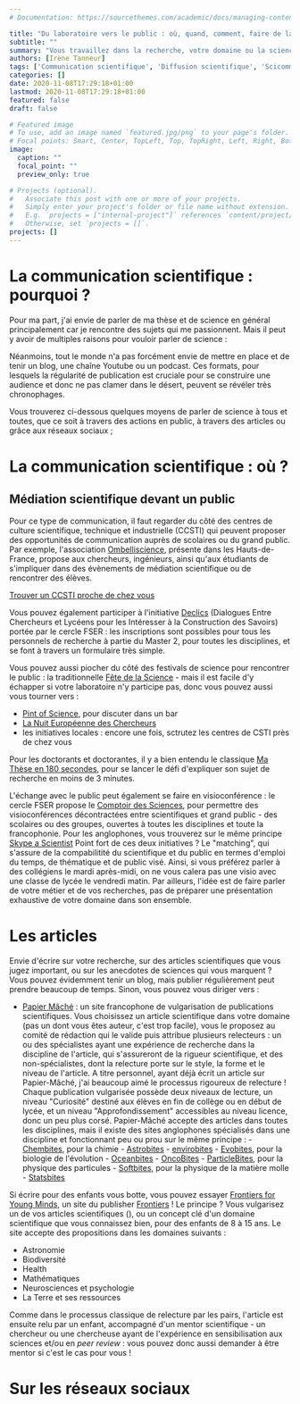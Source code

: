 ```yaml
---
# Documentation: https://sourcethemes.com/academic/docs/managing-content/

title: "Du laboratoire vers le public : où, quand, comment, faire de la communication scientifique ?"
subtitle: ""
summary: "Vous travaillez dans la recherche, votre domaine ou la science en général vous passionne, et vous cherchez à diffuser vos connaissances et votre enthousiasme auprès d'un large public ? Voici quelques pistes."
authors: [Irène Tanneur]
tags: ['Communication scientifique', 'Diffusion scientifique', 'Scicomm']
categories: []
date: 2020-11-08T17:29:18+01:00
lastmod: 2020-11-08T17:29:18+01:00
featured: false
draft: false

# Featured image
# To use, add an image named `featured.jpg/png` to your page's folder.
# Focal points: Smart, Center, TopLeft, Top, TopRight, Left, Right, BottomLeft, Bottom, BottomRight.
image:
  caption: ""
  focal_point: ""
  preview_only: true

# Projects (optional).
#   Associate this post with one or more of your projects.
#   Simply enter your project's folder or file name without extension.
#   E.g. `projects = ["internal-project"]` references `content/project/deep-learning/index.md`.
#   Otherwise, set `projects = []`.
projects: []
---
```


# La communication scientifique : pourquoi ?

Pour ma part, j'ai envie de parler de ma thèse et de science en général principalement car je rencontre des sujets qui me passionnent. Mais il peut y avoir de multiples raisons pour vouloir parler de science :

Néanmoins, tout le monde n'a pas forcément envie de mettre en place et de tenir un blog, une chaîne Youtube ou un podcast. Ces formats, pour lesquels la régularité de publication est cruciale pour se construire une audience et donc ne pas clamer dans le désert, peuvent se révéler très chronophages.

Vous trouverez ci-dessous quelques moyens de parler de science à tous et toutes, que ce soit à travers des actions en public, à travers des articles ou grâce aux réseaux sociaux ; 

# La communication scientifique : où ?

## Médiation scientifique devant un public

Pour ce type de communication, il faut regarder du côté des centres de culture scientifique, technique et industrielle (CCSTI) qui peuvent proposer des opportunités de communication auprès de scolaires ou du grand public. Par exemple, l'association [Ombelliscience](https://ombelliscience.fr/missions/axe1), présente dans les Hauts-de-France, propose aux chercheurs, ingénieurs, ainsi qu'aux étudiants de s'impliquer dans des évènements de médiation scientifique ou de rencontrer des élèves.

[Trouver un CCSTI proche de chez vous](https://eduscol.education.fr/cid46773/liste-des-centres-sciences-ccsti-par-academie.html)

Vous pouvez également participer à l'initiative [Declics](http://www.cerclefser.org/fr/declics/) (Dialogues Entre Chercheurs et Lycéens pour les Intéresser à la Construction des Savoirs) portée par le cercle FSER : les inscriptions sont possibles pour tous les personnels de recherche à partie du Master 2, pour toutes les disciplines, et se font à travers un formulaire très simple.

Vous pouvez aussi piocher du côté des festivals de science pour rencontrer le public : la traditionnelle [Fête de la Science](https://www.fetedelascience.fr/) - mais il est facile d'y échapper si votre laboratoire n'y participe pas, donc vous pouvez aussi vous tourner vers :

- [Pint of Science](https://pintofscience.fr), pour discuter dans un bar
- [La Nuit Européenne des Chercheurs](https://nuitdeschercheurs-france.eu/?2020#home)
- les initiatives locales : encore une fois, sctrutez les centres de CSTI près de chez vous

Pour les doctorants et doctorantes, il y a bien entendu le classique [Ma Thèse en 180 secondes](https://mt180.fr/), pour se lancer le défi d'expliquer son sujet de recherche en moins de 3 minutes.

L'échange avec le public peut également se faire en visioconférence : le cercle FSER propose le [Comptoir des Sciences](http://www.cerclefser.org/fr/comptoir-des-sciences/), pour permettre des visioconférences décontractées entre scientifiques et grand public - des scolaires ou des groupes, ouvertes à toutes les disciplines et toute la francophonie.
Pour les anglophones, vous trouverez sur le même principe [Skype a Scientist](https://www.skypeascientist.com/get-involved.html)
Point fort de ces deux initiatives ? Le "matching", qui s'assure de la compabilitité du scientifique et du public en termes d'emploi du temps, de thématique et de public visé. Ainsi, si vous préférez parler à des collégiens le mardi après-midi, on ne vous calera pas une visio avec une classe de lycée le vendredi 
matin. Par ailleurs, l'idée est de faire parler de votre métier et de vos recherches, pas de préparer une présentation exhaustive de votre domaine dans son ensemble.

# Les articles

Envie d'écrire sur votre recherche, sur des articles scientifiques que vous jugez important, ou sur les anecdotes de sciences qui vous marquent ? Vous pouvez évidemment tenir un blog, mais publier régulièrement peut prendre beaucoup de temps. Sinon, vous pouvez vous diriger vers : 

- [Papier Mâché](https://papiermachesciences.org/) : un site francophone de vulgarisation de publications scientifiques. Vous choisissez un article scientifique dans votre domaine (pas un dont vous êtes auteur, c'est trop facile), vous le proposez au comité de rédaction qui le valide puis attribue plusieurs relecteurs : un ou des spécialistes ayant une expérience de recherche dans la discipline de l'article, qui s'assureront de la rigueur scientifique, et des non-spécialistes, dont la relecture porte sur le style, la forme et le niveau de l'article. A titre personnel, ayant déjà écrit un article sur Papier-Mâché, j'ai beaucoup aimé le processus rigoureux de relecture !
Chaque publication vulgarisée possède deux niveaux de lecture, un niveau "Curiosité" destiné aux élèves en fin de collège ou en début de lycée, et un niveau "Approfondissement" accessibles au niveau licence, donc un peu plus corsé.
Papier-Mâché accepte des articles dans toutes les disciplines, mais il existe des sites anglophones spécialisés dans une discipline et fonctionnant peu ou prou sur le même principe :
	     - [Chembites](https://chembites.org/), pour la chimie
	     - [Astrobites](http://astrobites.org/)
	     - [envirobites](https://envirobites.org/)
	     - [Evobites](https://evobites.com/), pour la biologie de l'évolution
	     - [Oceanbites](http://oceanbites.org/)
	     - [OncoBites](https://oncobites.blog/)
	     - [ParticleBites](https://www.particlebites.com/), pour la physique des particules
	     - [Softbites](https://softbites.org/), pour la physique de la matière molle
	     - [Statsbites](https://statsbites.wordpress.com/)

Si écrire pour des enfants vous botte, vous pouvez essayer [Frontiers for Young Minds](https://kids.frontiersin.org/), un site du publisher [Frontiers](https://www.frontiersin.org/) ! Le principe ? Vous vulgarisez un de vos articles scientifiques (), ou un concept clé d'un domaine scientifique que vous connaissez bien, pour des enfants de 8 à 15 ans. Le site accepte des propositions dans les domaines suivants :
- Astronomie
- Biodiversité
- Health
- Mathématiques
- Neurosciences et psychologie
- La Terre et ses ressources

 Comme dans le processus classique de relecture par les pairs, l'article est ensuite relu par un enfant, accompagné d'un mentor scientifique - un chercheur ou une chercheuse ayant de l'expérience en sensibilisation aux sciences et/ou en *peer review* : vous pouvez donc aussi demander à être mentor si c'est le cas pour vous !

# Sur les réseaux sociaux

